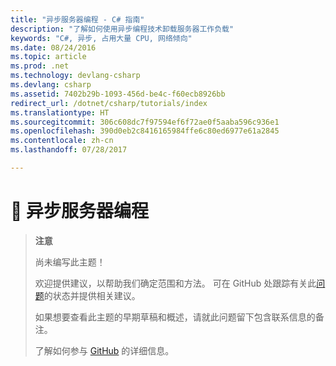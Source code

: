 ```yaml
---
title: "异步服务器编程 - C# 指南"
description: "了解如何使用异步编程技术卸载服务器工作负载"
keywords: "C#, 异步, 占用大量 CPU, 网络倾向"
ms.date: 08/24/2016
ms.topic: article
ms.prod: .net
ms.technology: devlang-csharp
ms.devlang: csharp
ms.assetid: 7402b29b-1093-456d-be4c-f60ecb8926bb
redirect_url: /dotnet/csharp/tutorials/index
ms.translationtype: HT
ms.sourcegitcommit: 306c608dc7f97594ef6f72ae0f5aaba596c936e1
ms.openlocfilehash: 390d0eb2c8416165984ffe6c80ed6977e61a2845
ms.contentlocale: zh-cn
ms.lasthandoff: 07/28/2017

---
```


# <a name="-asynchronous-server-programming"></a>🔧 异步服务器编程

> **注意**
> 
> 尚未编写此主题！ 
>
> 欢迎提供建议，以帮助我们确定范围和方法。 可在 GitHub 处跟踪有关此[问题](https://github.com/dotnet/docs/issues/952)的状态并提供相关建议。
> 
> 如果想要查看此主题的早期草稿和概述，请就此问题留下包含联系信息的备注。
>
> 了解如何参与 [GitHub](https://github.com/dotnet/docs/blob/master/CONTRIBUTING.md) 的详细信息。
>

